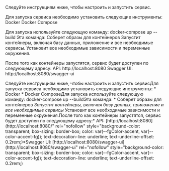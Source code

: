 Следуйте инструкциям ниже, чтобы настроить и запустить сервис.

Для запуска сервиса необходимо установить следующие инструменты:
Docker
Docker Compose

Для запуска используйте следующую команду:
docker-compose up --build
Эта команда:
Соберет образы для контейнеров
Запустит контейнеры, включая базу данных, приложение и все необходимые сервисы.
Установит все необходимые зависимости и переменные окружения.

После того как контейнеры запустятся, сервис будет доступен по следующему адресу:
API: http://localhost:8080
Swagger UI: http://localhost:8080/swagger-ui

Следуйте инструкциям ниже, чтобы настроить и запустить сервисДля запуска сервиса необходимо установить следующие инструменты:&nbsp;* Docker&nbsp;* Docker ComposeДля запуска используйте следующую команду: docker-compose up --buildЭта команда: * Соберет образы для контейнеров&nbsp;*Запустит контейнеры, включая базу данных, приложение и все необходимые сервисы* Установит все необходимые зависимости и переменные окружения.После того как контейнеры запустятся, сервис будет доступен по следующему адресу:* API:&nbsp;[http://localhost:8080](http://localhost:8080/" rel="nofollow" style="background-color: transparent; box-sizing: border-box; color: var(--fgColor-accent, var(--color-accent-fg)); text-decoration-line: underline; text-underline-offset: 0.2rem;)*Swagger UI:&nbsp;[http://localhost:8080/swagger-ui](http://localhost:8080/swagger-ui" rel="nofollow" style="background-color: transparent; box-sizing: border-box; color: var(--fgColor-accent, var(--color-accent-fg)); text-decoration-line: underline; text-underline-offset: 0.2rem;)
